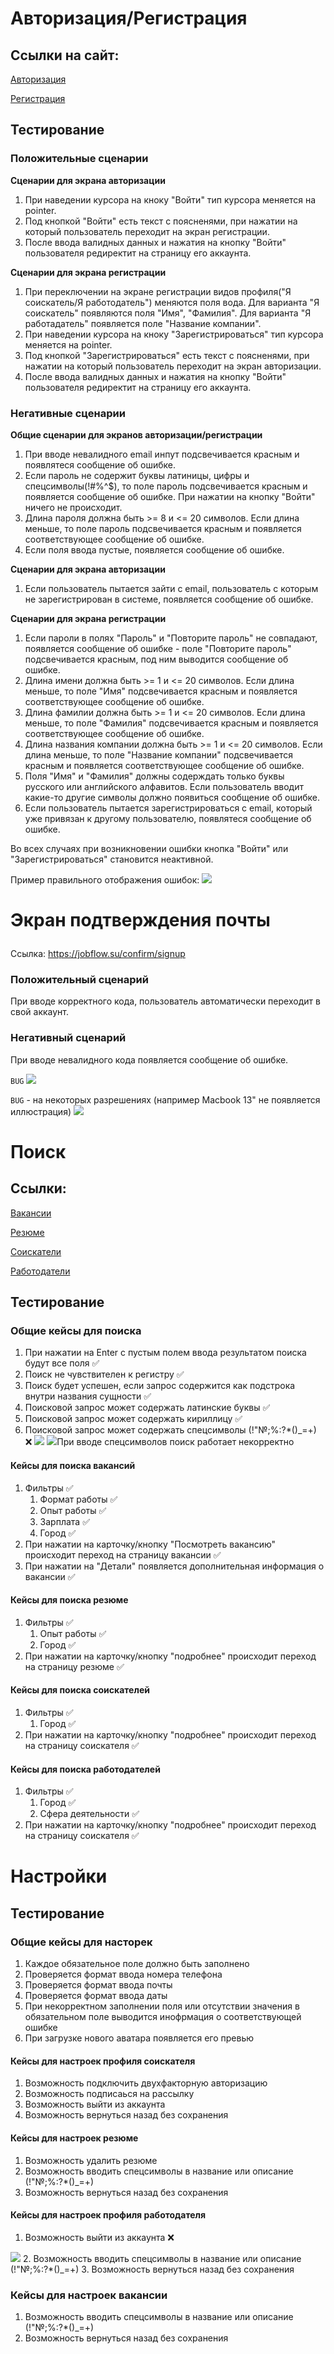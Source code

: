 # <p href="auth">Авторизация/Регистрация</p>

## Ссылки на сайт:
<a href="https://jobflow.su/signin">Авторизация</a>

<a href="https://jobflow.su/signup">Регистрация</a>

## Тестирование
### Положительные сценарии
<b>Сценарии для экрана авторизации</b>
1. При наведении курсора на кноку "Войти" тип курсора меняется на pointer.
2. Под кнопкой "Войти" есть текст с поясненями, при нажатии на который пользователь переходит на экран регистрации.
3. После ввода валидных данных и нажатия на кнопку "Войти" пользователя редиректит на страницу его аккаунта.

<b>Сценарии для экрана регистрации</b>
1. При переключении на экране регистрации видов профиля("Я соискатель/Я работодатель") меняются поля вода. Для варианта "Я соискатель" появляются поля "Имя", "Фамилия". Для варианта "Я работадатель" появляется поле "Название компании".
2. При наведении курсора на кноку "Зарегистрироваться" тип курсора меняется на pointer.
3. Под кнопкой "Зарегистрироваться" есть текст с поясненями, при нажатии на который пользователь переходит на экран авторизации.
4. После ввода валидных данных и нажатия на кнопку "Войти" пользователя редиректит на страницу его аккаунта.

### Негативные сценарии
<b>Общие сценарии для экранов авторизации/регистрации</b>
1. При вводе невалидного email инпут подсвечивается красным и появлятеся сообщение об ошибке.
2. Если пароль не содержит буквы латиницы, цифры и спецсимволы(!#%^$), то поле пароль подсвечивается красным и появляется сообщение об ошибке. При нажатии на кнопку "Войти" ничего не происходит.
3. Длина пароля должна быть >= 8 и <= 20 символов. Если длина меньше, то поле пароль подсвечивается красным и появляется соответствующее сообщение об ошибке.
4. Если поля ввода пустые, появляется сообщение об ошибке.

<b>Сценарии для экрана авторизации</b>

1. Если пользователь пытается зайти с email, пользователь с которым не зарегистрирован в системе, появляется сообщение об ошибке.

<b>Сценарии для экрана регистрации</b>
1. Если пароли в полях "Пароль" и "Повторите пароль" не совпадают, появляется сообщение об ошибке - поле "Повторите пароль" подсвечивается красным, под ним выводится сообщение об ошибке.
2. Длина имени должна быть >= 1 и <= 20 символов. Если длина меньше, то поле "Имя" подсвечивается красным и появляется соответствующее сообщение об ошибке.
3. Длина фамилии должна быть >= 1 и <= 20 символов. Если длина меньше, то поле "Фамилия" подсвечивается красным и появляется соответствующее сообщение об ошибке.
4. Длина названия компании должна быть >= 1 и <= 20 символов. Если длина меньше, то поле "Название компании" подсвечивается красным и появляется соответствующее сообщение об ошибке.
5. Поля "Имя" и "Фамилия" должны содерждать только буквы русского или английского алфавитов. Если пользователь вводит какие-то другие символы должно появиться сообщение об ошибке.
6. Если пользователь пытается зарегистрироваться с email, который уже привязан к другому пользователю, появлятеся сообщение об ошибке.

Во всех случаях при возникновении ошибки кнопка "Войти" или "Зарегистрироваться" становится неактивной.

Пример правильного отображения ошибок:
<img src="include/auth_errors_example.png" />

# <p href="auth">Экран подтверждения почты</p>

Ссылка: https://jobflow.su/confirm/signup

### Положительный сценарий
При вводе корректного кода, пользователь автоматически переходит в свой аккаунт.

### Негативный сценарий
При вводе невалидного кода появляется сообщение об ошибке.

`BUG`
<img src="include/too_big_gap_1.png" />

`BUG` - на некоторых разрешениях (например Macbook 13" не появляется иллюстрация)
<img src="include/auth_ill_error.png" />

# <p href="search">Поиск</p>

## Ссылки:
<a href="https://jobflow.su/search/vacancy">Вакансии</a>

<a href="https://jobflow.su/search/resume">Резюме</a>

<a href="https://jobflow.su/search/applicant">Соискатели</a>

<a href="https://jobflow.su/search/employer">Работодатели</a>

## Тестирование

### Общие кейсы для поиска
1. При нажатии на Enter с пустым полем ввода результатом поиска будут все поля ✅
2. Поиск не чувствителен к регистру ✅
3. Поиск будет успешен, если запрос содержится как подстрока внутри названия сущности ✅
4. Поисковой запрос может содержать латинские буквы ✅
5. Поисковой запрос может содержать кириллицу ✅
6. Поисковой запрос может содержать спецсимволы (!"№;%:?*()_=+) ❌
	 <img src="include/pSearch.png" sizes="50wv" /> <img src="include/ppSearch.png" sizes="(max-width: 100px)" />При вводе спецсимволов поиск работает некорректно

#### Кейсы для поиска вакансий
1. Фильтры ✅
	1. Формат работы ✅
	2. Опыт работы ✅
	3. Зарплата ✅
	4. Город ✅
2. При нажатии на карточку/кнопку "Посмотреть вакансию" происходит переход на страницу вакансии ✅
3. При нажатии на "Детали" появляется дополнительная информация о вакансии ✅

#### Кейсы для поиска резюме
1. Фильтры ✅
	1. Опыт работы ✅
	2. Город ✅
2. При нажатии на карточку/кнопку "подробнее" происходит переход на страницу резюме ✅

#### Кейсы для поиска соискателей
1. Фильтры ✅
	1. Город ✅
2. При нажатии на карточку/кнопку "подробнее" происходит переход на страницу соискателя ✅

#### Кейсы для поиска работодателей
1. Фильтры ✅
	1. Город ✅
	2. Сфера деятельности ✅
2. При нажатии на карточку/кнопку "подробнее" происходит переход на страницу соискателя ✅

# <p href="search">Настройки</p>

## Тестирование

### Общие кейсы для насторек
1. Каждое обязательное поле должно быть заполнено
2. Проверяется формат ввода номера телефона
3. Проверяется формат ввода почты
4. Проверяется формат ввода даты
5. При некорректном заполнении поля или отсутствии значения в обязательном поле выводится инофрмация о соответствующей ошибке
6. При загрузке нового аватара появляется его превью

#### Кейсы для настроек профиля соискателя
1. Возможность подключить двухфакторную авторизацию
2. Возможность подписаься на рассылку
3. Возможность выйти из аккаунта
4. Возможность вернуться назад без сохранения

#### Кейсы для настроек резюме
1. Возможность удалить резюме
2. Возможность вводить спецсимволы в название или описание (!"№;%:?*()_=+)
3. Возможность вернуться назад без сохранения

#### Кейсы для настроек профиля работодателя
1. Возможность выйти из аккаунта ❌
<img src="no_exit_button.png" />
2. Возможность вводить спецсимволы в название или описание (!"№;%:?*()_=+)
3. Возможность вернуться назад без сохранения

### Кейсы для настроек вакансии
1. Возможность вводить спецсимволы в название или описание (!"№;%:?*()_=+)
2. Возможность вернуться назад без сохранения